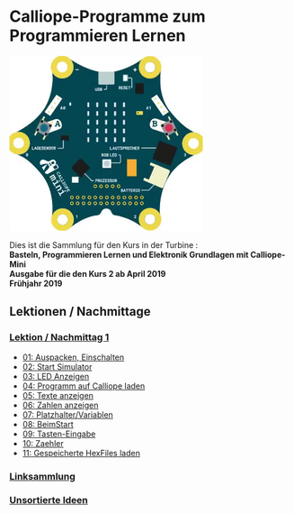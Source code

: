 # Calliope-Programme zum Programmieren Lernen
    
![Animierter Calliope](01_CalliopeQuadrat.gif)

Dies ist die Sammlung für den Kurs in der Turbine :  
__Basteln, Programmieren Lernen und Elektronik Grundlagen mit Calliope-Mini__  
__Ausgabe für die den Kurs 2 ab April 2019__  
__Frühjahr 2019__  


    

## Lektionen / Nachmittage

### [Lektion / Nachmittag  1](01_Tag1/index.html)

* [01: Auspacken, Einschalten](01_Tag1/01_01_Auspacken-Einschalten/index.html)
* [02: Start Simulator](01_Tag1/01_02_Start_Simulator/index.html)
* [03: LED Anzeigen](01_Tag1/01_03_LED_Anzeigen/index.html)
* [04: Programm auf Calliope laden](01_Tag1/01_04_Programm_Auf_Calliope_Laden/index.html)
* [05: Texte anzeigen](01_Tag1/01_05_Texte_Anzeigen/index.html)
* [06: Zahlen anzeigen](01_Tag1/01_06_Zahlen_Anzeigen/index.html)
* [07: Platzhalter/Variablen](01_Tag1/01_07_Platzhalter/index.html)
* [08: BeimStart](01_Tag1/01_08_BeimStart/index.html)
* [09: Tasten-Eingabe](01_Tag1/01_09_TastenEingabe/index.html)
* [10: Zaehler](01_Tag1/01_10_Zaehler/index.html)
* [11: Gespeicherte HexFiles laden](01_Tag1/01_11_HexFiles_Simulator/index.html)






### [Linksammlung](LinkSammlung)


### [Unsortierte Ideen](Sammlung)

